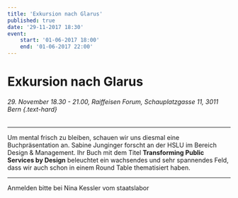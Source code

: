```yaml
---
title: 'Exkursion nach Glarus'
published: true
date: '29-11-2017 18:30'
event:
    start: '01-06-2017 18:00'
    end: '01-06-2017 22:00'
---
```


# Exkursion nach Glarus

###### 29. November 18.30 - 21.00, Raiffeisen Forum, Schauplatzgasse 11, 3011 Bern {.text-hard}

---

Um mental frisch zu bleiben, schauen wir uns diesmal eine Buchpräsentation an. Sabine Junginger forscht an der HSLU im Bereich Design & Management. Ihr Buch mit dem Titel **Transforming Public Services by Design** beleuchtet ein wachsendes und sehr spannendes Feld, dass wir auch schon in einem Round Table thematisiert haben. 

---

Anmelden bitte bei Nina Kessler vom staatslabor
